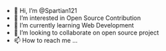 - 👋 Hi, I’m @Spartian121
- 👀 I’m interested in Open Source Contribution
- 🌱 I’m currently learning Web Development
- 💞️ I’m looking to collaborate on open source project
- 📫 How to reach me ...

<!---
Spartian121/Spartian121 is a ✨ special ✨ repository because its `README.md` (this file) appears on your GitHub profile.
You can click the Preview link to take a look at your changes.
--->
